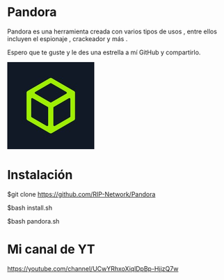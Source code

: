 # Pandora
Pandora es una herramienta creada con varios tipos de usos , entre ellos incluyen el espionaje , crackeador y más .

Espero que te guste y le des una estrella a mí GitHub y compartirlo.

![Screenshot](1641810311920.jpeg)
# Instalación

$git clone https://github.com/RIP-Network/Pandora

$bash install.sh

$bash pandora.sh

# Mi canal de YT

https://youtube.com/channel/UCwYRhxoXiqlDpBp-HjjzQ7w
